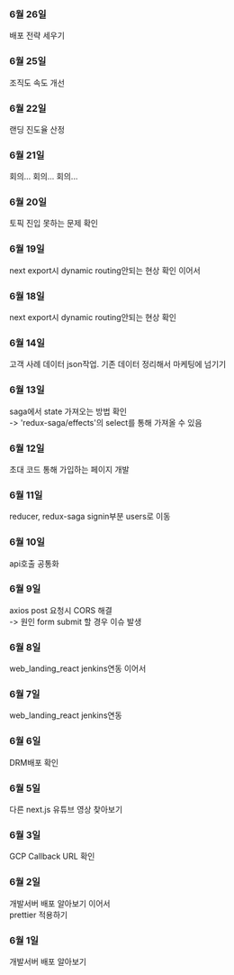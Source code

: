 ### 6월 26일
배포 전략 세우기

### 6월 25일
조직도 속도 개선

### 6월 22일
랜딩 진도율 산정

### 6월 21일
회의... 회의... 회의...

### 6월 20일
토픽 진입 못하는 문제 확인

### 6월 19일
next export시 dynamic routing안되는 현상 확인 이어서 

### 6월 18일
next export시 dynamic routing안되는 현상 확인

### 6월 14일
고객 사례 데이터 json작업. 기존 데이터 정리해서 마케팅에 넘기기

### 6월 13일
saga에서 state 가져오는 방법 확인  
-> 'redux-saga/effects'의 select를 통해 가져올 수 있음

### 6월 12일
초대 코드 통해 가입하는 페이지 개발

### 6월 11일
reducer, redux-saga signin부분 users로 이동

### 6월 10일
api호출 공통화

### 6월 9일
axios post 요청시 CORS 해결  
-> 원인 form submit 할 경우 이슈 발생

### 6월 8일
web_landing_react jenkins연동 이어서

### 6월 7일
web_landing_react jenkins연동

### 6월 6일
DRM배포 확인

### 6월 5일
다른 next.js 유튜브 영상 찾아보기

### 6월 3일
GCP Callback URL 확인

### 6월 2일
개발서버 배포 알아보기 이어서  
prettier 적용하기

### 6월 1일
개발서버 배포 알아보기
